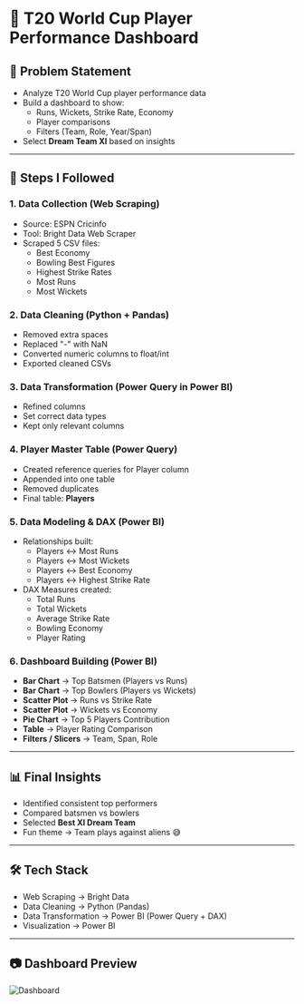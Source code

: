 # 🏏 T20 World Cup Player Performance Dashboard  

## 📌 Problem Statement  
- Analyze T20 World Cup player performance data  
- Build a dashboard to show:  
  - Runs, Wickets, Strike Rate, Economy  
  - Player comparisons  
  - Filters (Team, Role, Year/Span)  
- Select **Dream Team XI** based on insights  

---

## 🔹 Steps I Followed  

### 1. Data Collection (Web Scraping)  
- Source: ESPN Cricinfo  
- Tool: Bright Data Web Scraper  
- Scraped 5 CSV files:  
  - Best Economy  
  - Bowling Best Figures  
  - Highest Strike Rates  
  - Most Runs  
  - Most Wickets  

### 2. Data Cleaning (Python + Pandas)  
- Removed extra spaces  
- Replaced "-" with NaN  
- Converted numeric columns to float/int  
- Exported cleaned CSVs  

### 3. Data Transformation (Power Query in Power BI)  
- Refined columns  
- Set correct data types  
- Kept only relevant columns  

### 4. Player Master Table (Power Query)  
- Created reference queries for Player column  
- Appended into one table  
- Removed duplicates  
- Final table: **Players**  

### 5. Data Modeling & DAX (Power BI)  
- Relationships built:  
  - Players ↔ Most Runs  
  - Players ↔ Most Wickets  
  - Players ↔ Best Economy  
  - Players ↔ Highest Strike Rate  
- DAX Measures created:  
  - Total Runs  
  - Total Wickets  
  - Average Strike Rate  
  - Bowling Economy  
  - Player Rating  

### 6. Dashboard Building (Power BI)  
- **Bar Chart** → Top Batsmen (Players vs Runs)  
- **Bar Chart** → Top Bowlers (Players vs Wickets)  
- **Scatter Plot** → Runs vs Strike Rate  
- **Scatter Plot** → Wickets vs Economy  
- **Pie Chart** → Top 5 Players Contribution  
- **Table** → Player Rating Comparison  
- **Filters / Slicers** → Team, Span, Role  

---

## 📊 Final Insights  
- Identified consistent top performers  
- Compared batsmen vs bowlers  
- Selected **Best XI Dream Team**  
- Fun theme → Team plays against aliens 😅  

---

## 🛠 Tech Stack  
- Web Scraping → Bright Data  
- Data Cleaning → Python (Pandas)  
- Data Transformation → Power BI (Power Query + DAX)  
- Visualization → Power BI  

---

## 📷 Dashboard Preview  
![Dashboard](dashboard.png)  
